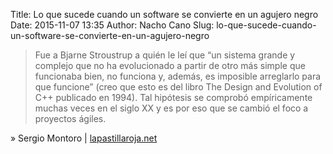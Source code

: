 Title: Lo que sucede cuando un software se convierte en un agujero negro
Date: 2015-11-07 13:35
Author: Nacho Cano
Slug: lo-que-sucede-cuando-un-software-se-convierte-en-un-agujero-negro

> Fue a Bjarne Stroustrup a quién le leí que “un sistema grande y
> complejo que no ha evolucionado a partir de otro más simple que
> funcionaba bien, no funciona y, además, es imposible arreglarlo para
> que funcione” (creo que esto es del libro The Design and Evolution of
> C++ publicado en 1994). Tal hipótesis se comprobó empíricamente muchas
> veces en el siglo XX y es por eso que se cambió el foco a proyectos
> ágiles.

» Sergio Montoro | [lapastillaroja.net][]

  [lapastillaroja.net]: http://lapastillaroja.net/2015/11/agujero-negro/
    "Lo que sucede cuando un software se convierte en un agujero negro"
